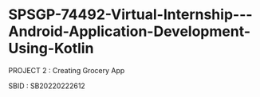 # SPSGP-74492-Virtual-Internship---Android-Application-Development-Using-Kotlin

PROJECT 2 : Creating Grocery App

SBID	:	SB20220222612

 
